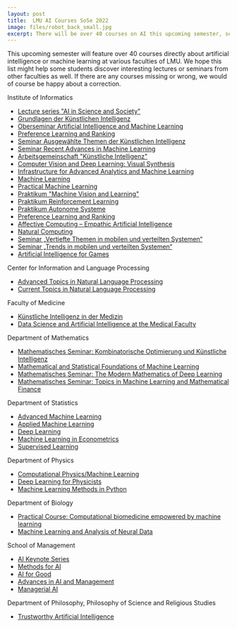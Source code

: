 ```yaml
---
layout: post
title:  LMU AI Courses SoSe 2022
image: files/robot_back_small.jpg
excerpt: There will be over 40 courses on AI this upcoming semester, see here for a list.
---
```


This upcoming semester will feature over 40 courses directly about artificial intelligence or machine learning at various faculties of LMU. We hope this list might help some students discover interesting lectures or seminars from other faculties as well. If there are any courses missing or wrong, we would of course be happy about a correction.

Institute of Informatics
<ul>
<li>
<a href="https://www.kiml.ifi.lmu.de/studies-teaching/ringvorlesung/index.html">Lecture series "AI in Science and Society"</a>
</li>
<li>
<a href="https://lsf.verwaltung.uni-muenchen.de/qisserver/rds?state=verpublish&status=init&vmfile=no&publishid=923130&moduleCall=webInfo&publishConfFile=webInfo&publishSubDir=veranstaltung">Grundlagen der Künstlichen Intelligenz</a>
</li>
<li>
<a href="https://lsf.verwaltung.uni-muenchen.de/qisserver/rds?state=verpublish&status=init&vmfile=no&publishid=915582&moduleCall=webInfo&publishConfFile=webInfo&publishSubDir=veranstaltung">Oberseminar Artificial Intelligence and Machine Learning</a>
</li>
<li>
<a href="https://lsf.verwaltung.uni-muenchen.de/qisserver/rds?state=verpublish&status=init&vmfile=no&publishid=923128&moduleCall=webInfo&publishConfFile=webInfo&publishSubDir=veranstaltung">Preference Learning and Ranking</a>
</li>
<li>
<a href="https://lsf.verwaltung.uni-muenchen.de/qisserver/rds?state=verpublish&status=init&vmfile=no&publishid=923126&moduleCall=webInfo&publishConfFile=webInfo&publishSubDir=veranstaltung">Seminar Ausgewählte Themen der Künstlichen Intelligenz</a>
</li>
<li>
<a href="https://lsf.verwaltung.uni-muenchen.de/qisserver/rds?state=verpublish&status=init&vmfile=no&publishid=923127&moduleCall=webInfo&publishConfFile=webInfo&publishSubDir=veranstaltung">Seminar Recent Advances in Machine Learning</a>
</li>
<li>
<a href="https://lsf.verwaltung.uni-muenchen.de/qisserver/rds?state=verpublish&status=init&vmfile=no&publishid=922718&moduleCall=webInfo&publishConfFile=webInfo&publishSubDir=veranstaltung">Arbeitsgemeinschaft "Künstliche Intelligenz"</a>
</li>
<li>
<a href="https://lsf.verwaltung.uni-muenchen.de/qisserver/rds?state=verpublish&status=init&vmfile=no&publishid=924149&moduleCall=webInfo&publishConfFile=webInfo&publishSubDir=veranstaltung">Computer Vision and Deep Learning: Visual Synthesis</a>
</li>
<li>
<a href="https://lsf.verwaltung.uni-muenchen.de/qisserver/rds?state=verpublish&status=init&vmfile=no&publishid=922915&moduleCall=webInfo&publishConfFile=webInfo&publishSubDir=veranstaltung">Infrastructure for Advanced Analytics and Machine Learning</a>
</li>
<li>
<a href="https://lsf.verwaltung.uni-muenchen.de/qisserver/rds?state=verpublish&status=init&vmfile=no&publishid=919032&moduleCall=webInfo&publishConfFile=webInfo&publishSubDir=veranstaltung">Machine Learning</a>
</li>
<li>
<a href="https://lsf.verwaltung.uni-muenchen.de/qisserver/rds?state=verpublish&status=init&vmfile=no&publishid=922598&moduleCall=webInfo&publishConfFile=webInfo&publishSubDir=veranstaltung">Practical Machine Learning</a>
</li>
<li>
<a href="https://lsf.verwaltung.uni-muenchen.de/qisserver/rds?state=verpublish&status=init&vmfile=no&publishid=924150&moduleCall=webInfo&publishConfFile=webInfo&publishSubDir=veranstaltung">Praktikum "Machine Vision and Learning"</a>
</li>
<li>
<a href="https://lsf.verwaltung.uni-muenchen.de/qisserver/rds?state=verpublish&status=init&vmfile=no&publishid=922786&moduleCall=webInfo&publishConfFile=webInfo&publishSubDir=veranstaltung">Praktikum Reinforcement Learning</a>
</li>
<li>
<a href="https://lsf.verwaltung.uni-muenchen.de/qisserver/rds?state=verpublish&status=init&vmfile=no&publishid=912716&moduleCall=webInfo&publishConfFile=webInfo&publishSubDir=veranstaltung">Praktikum Autonome Systeme</a>
</li>
<li>
<a href="https://lsf.verwaltung.uni-muenchen.de/qisserver/rds?state=verpublish&status=init&vmfile=no&publishid=923128&moduleCall=webInfo&publishConfFile=webInfo&publishSubDir=veranstaltung">Preference Learning and Ranking</a>
</li>
<li>
<a href="http://www.mobile.ifi.lmu.de/lehrveranstaltungen/affective-computing-sose22/">Affective Computing – Empathic Artificial Intelligence</a>
</li>
<li>
<a href="http://www.mobile.ifi.lmu.de/lehrveranstaltungen/natural-computing/">Natural Computing</a>
</li>
<li>
<a href="http://www.mobile.ifi.lmu.de/lehrveranstaltungen/seminar-vertiefte-themen-in-mobilen-und-verteilten-systemen-sose22/">Seminar „Vertiefte Themen in mobilen und verteilten Systemen“</a>
</li>
<li>
<a href="http://www.mobile.ifi.lmu.de/lehrveranstaltungen/seminar-trends-in-mobilen-und-verteilten-systemen-sose22/">Seminar „Trends in mobilen und verteilten Systemen“</a>
</li>
<li>
<a href="https://lsf.verwaltung.uni-muenchen.de/qisserver/rds?state=verpublish&status=init&vmfile=no&publishid=922780&moduleCall=webInfo&publishConfFile=webInfo&publishSubDir=veranstaltung">Artificial Intelligence for Games</a>
</li>
</ul>
Center for Information and Language Processing
<ul>
<li>
<a href="https://lsf.verwaltung.uni-muenchen.de/qisserver/rds?state=verpublish&status=init&vmfile=no&publishid=910286&moduleCall=webInfo&publishConfFile=webInfo&publishSubDir=veranstaltung">Advanced Topics in Natural Language Processing</a>
</li>
<li>
<a href="https://lsf.verwaltung.uni-muenchen.de/qisserver/rds?state=verpublish&status=init&vmfile=no&publishid=912482&moduleCall=webInfo&publishConfFile=webInfo&publishSubDir=veranstaltung">Current Topics in Natural Language Processing</a>
</li>
</ul>
Faculty of Medicine
<ul>
<li>
<a href="https://lsf.verwaltung.uni-muenchen.de/qisserver/rds?state=verpublish&status=init&vmfile=no&publishid=913900&moduleCall=webInfo&publishConfFile=webInfo&publishSubDir=veranstaltung">Künstliche Intelligenz in der Medizin</a>
</li>
<li>
<a href="https://lsf.verwaltung.uni-muenchen.de/qisserver/rds?state=verpublish&status=init&vmfile=no&publishid=913978&moduleCall=webInfo&publishConfFile=webInfo&publishSubDir=veranstaltung">Data Science and Artificial Intelligence at the Medical Faculty</a>
</li>
</ul>
Department of Mathematics
<ul>
<li>
<a href="https://lsf.verwaltung.uni-muenchen.de/qisserver/rds?state=verpublish&status=init&vmfile=no&publishid=925050&moduleCall=webInfo&publishConfFile=webInfo&publishSubDir=veranstaltung">Mathematisches Seminar: Kombinatorische Optimierung und Künstliche Intelligenz</a>
</li>
<li>
<a href="https://lsf.verwaltung.uni-muenchen.de/qisserver/rds?state=verpublish&status=init&vmfile=no&publishid=924829&moduleCall=webInfo&publishConfFile=webInfo&publishSubDir=veranstaltung">Mathematical and Statistical Foundations of Machine Learning</a>
</li>
<li>
<a href="https://lsf.verwaltung.uni-muenchen.de/qisserver/rds?state=verpublish&status=init&vmfile=no&publishid=924751&moduleCall=webInfo&publishConfFile=webInfo&publishSubDir=veranstaltung">Mathematisches Seminar: The Modern Mathematics of Deep Learning</a>
</li>
<li>
<a href="https://lsf.verwaltung.uni-muenchen.de/qisserver/rds?state=verpublish&status=init&vmfile=no&publishid=925051&moduleCall=webInfo&publishConfFile=webInfo&publishSubDir=veranstaltung">Mathematisches Seminar: Topics in Machine Learning and Mathematical Finance</a>
</li>
</ul>
Department of Statistics
<ul>
<li>
<a href="https://lsf.verwaltung.uni-muenchen.de/qisserver/rds?state=verpublish&status=init&vmfile=no&publishid=925132&moduleCall=webInfo&publishConfFile=webInfo&publishSubDir=veranstaltung">Advanced Machine Learning</a>
</li>
<li>
<a href="https://lsf.verwaltung.uni-muenchen.de/qisserver/rds?state=verpublish&status=init&vmfile=no&publishid=925022&moduleCall=webInfo&publishConfFile=webInfo&publishSubDir=veranstaltung">Applied Machine Learning</a>
</li>
<li>
<a href="https://lsf.verwaltung.uni-muenchen.de/qisserver/rds?state=verpublish&status=init&vmfile=no&publishid=924940&moduleCall=webInfo&publishConfFile=webInfo&publishSubDir=veranstaltung">Deep Learning</a>
</li>
<li>
<a href="https://lsf.verwaltung.uni-muenchen.de/qisserver/rds?state=verpublish&status=init&vmfile=no&publishid=925019&moduleCall=webInfo&publishConfFile=webInfo&publishSubDir=veranstaltung">Machine Learning in Econometrics</a>
</li>
<li>
<a href="https://lsf.verwaltung.uni-muenchen.de/qisserver/rds?state=verpublish&status=init&vmfile=no&publishid=924936&moduleCall=webInfo&publishConfFile=webInfo&publishSubDir=veranstaltung">Supervised Learning</a>
</li>
</ul>
Department of Physics
<ul>
<li>
<a href="https://lsf.verwaltung.uni-muenchen.de/qisserver/rds?state=verpublish&status=init&vmfile=no&publishid=921830&moduleCall=webInfo&publishConfFile=webInfo&publishSubDir=veranstaltung">Computational Physics/Machine Learning</a>
</li>
<li>
<a href="https://lsf.verwaltung.uni-muenchen.de/qisserver/rds?state=verpublish&status=init&vmfile=no&publishid=924742&moduleCall=webInfo&publishConfFile=webInfo&publishSubDir=veranstaltung">Deep Learning for Physicists</a>
</li>
<li>
<a href="https://lsf.verwaltung.uni-muenchen.de/qisserver/rds?state=verpublish&status=init&vmfile=no&publishid=925604&moduleCall=webInfo&publishConfFile=webInfo&publishSubDir=veranstaltung">Machine Learning Methods in Python</a>
</li>
</ul>
Department of Biology
<ul>
<li>
<a href="https://lsf.verwaltung.uni-muenchen.de/qisserver/rds?state=verpublish&status=init&vmfile=no&publishid=919926&moduleCall=webInfo&publishConfFile=webInfo&publishSubDir=veranstaltung">Practical Course: Computational biomedicine empowered by machine learning</a>
</li>
<li>
<a href="https://lsf.verwaltung.uni-muenchen.de/qisserver/rds?state=verpublish&status=init&vmfile=no&publishid=916450&moduleCall=webInfo&publishConfFile=webInfo&publishSubDir=veranstaltung">Machine Learning and Analysis of Neural Data</a>
</li>
</ul>
School of Management
<ul>
<li>
<a href="https://www.ai.bwl.uni-muenchen.de/keynotes/index.html">AI Keynote Series</a>
</li>
<li>
<a href="https://lsf.verwaltung.uni-muenchen.de/qisserver/rds?state=verpublish&status=init&vmfile=no&publishid=963426&moduleCall=webInfo&publishConfFile=webInfo&publishSubDir=veranstaltung">Methods for AI</a>
</li>
<li>
<a href="https://lsf.verwaltung.uni-muenchen.de/qisserver/rds?state=verpublish&status=init&vmfile=no&publishid=963433&moduleCall=webInfo&publishConfFile=webInfo&publishSubDir=veranstaltung">AI for Good</a>
</li>
<li>
<a href="https://lsf.verwaltung.uni-muenchen.de/qisserver/rds?state=verpublish&status=init&vmfile=no&publishid=963468&moduleCall=webInfo&publishConfFile=webInfo&publishSubDir=veranstaltung">Advances in AI and Management</a>
</li>
<li>
<a href="https://lsf.verwaltung.uni-muenchen.de/qisserver/rds?state=verpublish&status=init&vmfile=no&publishid=963431&moduleCall=webInfo&publishConfFile=webInfo&publishSubDir=veranstaltung">Managerial AI</a>
</li>
</ul>
Department of Philosophy, Philosophy of Science and Religious Studies
<ul>
<li>
<a href="https://lsf.verwaltung.uni-muenchen.de/qisserver/rds?state=verpublish&status=init&vmfile=no&publishid=923885&moduleCall=webInfo&publishConfFile=webInfo&publishSubDir=veranstaltung">Trustworthy Artificial Intelligence</a>
</li>
</ul>
